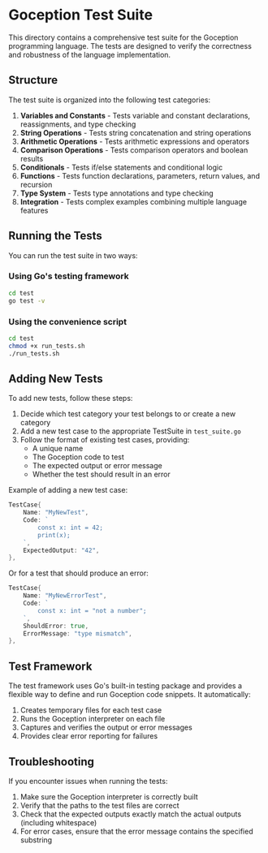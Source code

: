 # Goception Test Suite

This directory contains a comprehensive test suite for the Goception programming language. The tests are designed to verify the correctness and robustness of the language implementation.

## Structure

The test suite is organized into the following test categories:

1. **Variables and Constants** - Tests variable and constant declarations, reassignments, and type checking
2. **String Operations** - Tests string concatenation and string operations
3. **Arithmetic Operations** - Tests arithmetic expressions and operators
4. **Comparison Operations** - Tests comparison operators and boolean results
5. **Conditionals** - Tests if/else statements and conditional logic
6. **Functions** - Tests function declarations, parameters, return values, and recursion
7. **Type System** - Tests type annotations and type checking
8. **Integration** - Tests complex examples combining multiple language features

## Running the Tests

You can run the test suite in two ways:

### Using Go's testing framework

```bash
cd test
go test -v
```

### Using the convenience script

```bash
cd test
chmod +x run_tests.sh
./run_tests.sh
```

## Adding New Tests

To add new tests, follow these steps:

1. Decide which test category your test belongs to or create a new category
2. Add a new test case to the appropriate TestSuite in `test_suite.go`
3. Follow the format of existing test cases, providing:
   - A unique name
   - The Goception code to test
   - The expected output or error message
   - Whether the test should result in an error

Example of adding a new test case:

```go
TestCase{
    Name: "MyNewTest",
    Code: `
        const x: int = 42;
        print(x);
    `,
    ExpectedOutput: "42",
},
```

Or for a test that should produce an error:

```go
TestCase{
    Name: "MyNewErrorTest",
    Code: `
        const x: int = "not a number";
    `,
    ShouldError: true,
    ErrorMessage: "type mismatch",
},
```

## Test Framework

The test framework uses Go's built-in testing package and provides a flexible way to define and run Goception code snippets. It automatically:

1. Creates temporary files for each test case
2. Runs the Goception interpreter on each file
3. Captures and verifies the output or error messages
4. Provides clear error reporting for failures

## Troubleshooting

If you encounter issues when running the tests:

1. Make sure the Goception interpreter is correctly built
2. Verify that the paths to the test files are correct
3. Check that the expected outputs exactly match the actual outputs (including whitespace)
4. For error cases, ensure that the error message contains the specified substring
